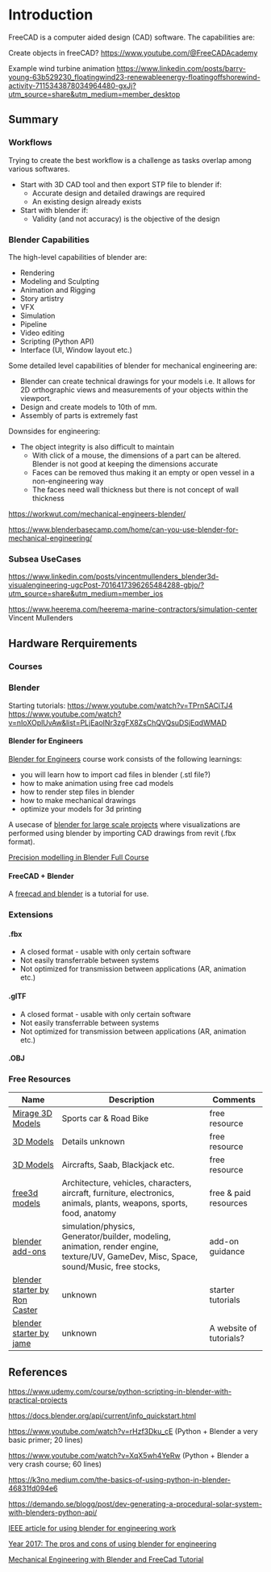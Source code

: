 # Introduction

FreeCAD is a computer aided design (CAD) software. The capabilities are:


Create objects in freeCAD? 
https://www.youtube.com/@FreeCADAcademy

Example wind turbine animation
https://www.linkedin.com/posts/barry-young-63b529230_floatingwind23-renewableenergy-floatingoffshorewind-activity-7115343878034964480-gxJj?utm_source=share&utm_medium=member_desktop


## Summary



### Workflows

Trying to create the best workflow is a challenge as tasks overlap among various softwares.

- Start with 3D CAD tool and then export STP file to blender if:
    - Accurate design and detailed drawings are required
    - An existing design already exists
- Start with blender if: 
    - Validity (and not accuracy) is the objective of the design


### Blender Capabilities

The high-level capabilities of blender are:
- Rendering
- Modeling and Sculpting
- Animation and Rigging
- Story artistry
- VFX
- Simulation
- Pipeline
- Video editing
- Scripting (Python API)
- Interface (UI, Window layout etc.)


Some detailed level capabilities of blender for mechanical engineering are:
- Blender can create technical drawings for your models i.e. It allows for 2D orthographic views and measurements of your objects within the viewport.
- Design and create models to 10th of mm. 
- Assembly of parts is extremely fast

Downsides for engineering:
- The object integrity is also difficult to maintain
    - With click of a mouse, the dimensions of a part can be altered. Blender is not good at keeping the dimensions accurate
    - Faces can be removed thus making it an empty or open vessel in a non-engineering way
    - The faces need wall thickness but there is not concept of wall thickness



https://workwut.com/mechanical-engineers-blender/

https://www.blenderbasecamp.com/home/can-you-use-blender-for-mechanical-engineering/


### Subsea UseCases


https://www.linkedin.com/posts/vincentmullenders_blender3d-visualengineering-ugcPost-7016417396265484288-gbjo/?utm_source=share&utm_medium=member_ios

https://www.heerema.com/heerema-marine-contractors/simulation-center
Vincent Mullenders

## Hardware Rerquirements



### Courses

### Blender

Starting tutorials:
https://www.youtube.com/watch?v=TPrnSACiTJ4
https://www.youtube.com/watch?v=nIoXOplUvAw&list=PLjEaoINr3zgFX8ZsChQVQsuDSjEqdWMAD



#### Blender for Engineers

[Blender for Engineers](https://www.skillshare.com/en/classes/Blender-for-Engineers-step-by-step-Guide/1343651764) course work consists of the following learnings:
- you will learn how to import cad files in blender (.stl file?)
- how to make animation using free cad models
- how to render step files in blender
- how to make mechanical drawings
- optimize your models for 3d printing

A usecase of [blender for large scale projects](https://blendergrid.com/learn/articles/tyler-disney-interview) where visualizations are performed using blender  by importing CAD drawings from revit (.fbx format).

[Precision modelling in Blender Full Course](https://www.youtube.com/watch?v=83yNYScsRPI)


#### FreeCAD + Blender

A [freecad and blender](https://www.blendernation.com/2020/08/31/mechanical-engineering-tutorial-with-freecad-and-blender/) is a tutorial for use.

### Extensions

#### .fbx 

- A closed format - usable with only certain software
- Not easily transferrable between systems
- Not optimized for transmission between applications (AR, animation etc.)

#### .gITF

- A closed format - usable with only certain software
- Not easily transferrable between systems
- Not optimized for transmission between applications (AR, animation etc.)


#### .OBJ



### Free Resources


| Name | Description  | Comments |
|---|---|---|
|[Mirage 3D Models](https://github.com/MirageYM/3DModels) | Sports car & Road Bike |  free resource |
|[3D Models](https://github.com/sparkfun/3D_Models) | Details unknown |  free resource |
|[3D Models](https://github.com/jaanga/3d-models) | Aircrafts, Saab, Blackjack etc. |  free resource |
|[free3d models](https://free3d.com/3d-models/furniture) | Architecture, vehicles, characters, aircraft, furniture, electronics, animals, plants, weapons, sports, food, anatomy |  free & paid resources |
|[blender add-ons](https://github.com/agmmnn/awesome-blender) | simulation/physics, Generator/builder, modeling, animation, render engine, texture/UV, GameDev, Misc, Space, sound/Music, free stocks,  |  add-on guidance |
|[blender starter by Ron Caster](https://github.com/Ron-Caster/blender) | unknown |  starter tutorials |
|[blender starter by jame](https://github.com/jamel931/jamel931.github.io) | unknown |  A website of tutorials? |

## References

https://www.udemy.com/course/python-scripting-in-blender-with-practical-projects

https://docs.blender.org/api/current/info_quickstart.html

https://www.youtube.com/watch?v=rHzf3Dku_cE (Python + Blender a very basic primer; 20 lines)

https://www.youtube.com/watch?v=XqX5wh4YeRw (Python + Blender a very crash course; 60 lines)

https://k3no.medium.com/the-basics-of-using-python-in-blender-46831fd094e6

https://demando.se/blogg/post/dev-generating-a-procedural-solar-system-with-blenders-python-api/

[IEEE article for using blender for engineering work](https://tryengineering.org/game/blender/)


[Year 2017: The pros and cons of using blender for engineering](https://blender.stackexchange.com/questions/53293/is-blender-actually-useable-for-engineering)

[Mechanical Engineering with Blender and FreeCad Tutorial](https://www.youtube.com/watch?v=AD_jyBN09jA)
